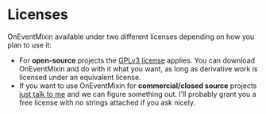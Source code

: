 # Licenses

OnEventMixin available under two different licenses depending on how you plan to use it:

* For **open-source** projects the [GPLv3 license](https://opensource.org/licenses/gpl-3.0.html) applies. You can download OnEventMixin and do with it what you want, as long as derivative work is licensed under an equivalent license.
* If you want to use OnEventMixin for **commercial/closed source** projects [just talk to me](https://www.peterkroener.de/kontakt/) and we can figure something out. I'll probably grant you a free license with no strings attached if you ask nicely.
